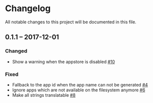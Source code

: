 # Changelog
All notable changes to this project will be documented in this file.

## 0.1.1 – 2017-12-01
### Changed
 - Show a warning when the appstore is disabled [#10](https://github.com/nextcloud/caniupdate/pull/10)

### Fixed
 - Fallback to the app id when the app name can not be generated [#4](https://github.com/nextcloud/caniupdate/pull/4)
 - Ignore apps which are not available on the filesystem anymore  [#6](https://github.com/nextcloud/caniupdate/pull/6)
 - Make all strings translatable [#8](https://github.com/nextcloud/caniupdate/pull/8)
